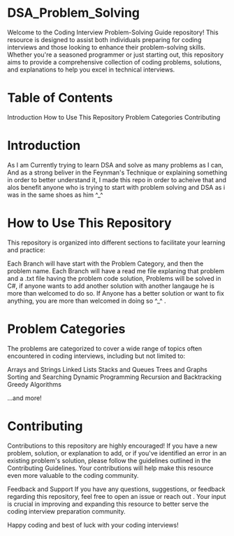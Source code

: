 # DSA_Problem_Solving

Welcome to the Coding Interview Problem-Solving Guide repository! This resource is designed to assist both individuals preparing for coding interviews and those looking to enhance their problem-solving skills. Whether you're a seasoned programmer or just starting out, this repository aims to provide a comprehensive collection of coding problems, solutions, and explanations to help you excel in technical interviews.

# Table of Contents
Introduction
How to Use This Repository
Problem Categories
Contributing

# Introduction
As I am Currently trying to learn DSA and solve as many problems as I can, And as a strong beliver in the Feynman's Technique or explaining something in order to better understand it, I made this repo in order to acheive that and alos benefit anyone who is trying to start with problem solving and DSA as i was in the same shoes as him ^_^ 

# How to Use This Repository
This repository is organized into different sections to facilitate your learning and practice:

Each Branch will have start with the Problem Category, and then the problem name.
Each Branch will have a read me file explaning that problem and a .txt file having the problem code solution,
Problems will be solved in C#, if anyone wants to add another solution with another langauge he is more than welcomed to do so.
If Anyone has a better solution or want to fix anything, you are more than welcomed in doing so ^_^ .

# Problem Categories
The problems are categorized to cover a wide range of topics often encountered in coding interviews, including but not limited to:

Arrays and Strings
Linked Lists
Stacks and Queues
Trees and Graphs
Sorting and Searching
Dynamic Programming
Recursion and Backtracking
Greedy Algorithms

…and more!

# Contributing
Contributions to this repository are highly encouraged! If you have a new problem, solution, or explanation to add, or if you've identified an error in an existing problem's solution, please follow the guidelines outlined in the Contributing Guidelines. Your contributions will help make this resource even more valuable to the coding community.

Feedback and Support
If you have any questions, suggestions, or feedback regarding this repository, feel free to open an issue or reach out . Your input is crucial in improving and expanding this resource to better serve the coding interview preparation community.

Happy coding and best of luck with your coding interviews!
